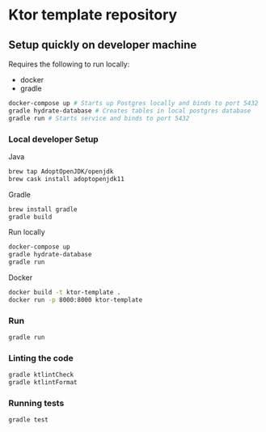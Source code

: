 # Ktor template repository


## Setup quickly on developer machine
Requires the following to run locally:
* docker  
* gradle

```sh
docker-compose up # Starts up Postgres locally and binds to port 5432
gradle hydrate-database # Creates tables in local postgres database
gradle run # Starts service and binds to port 5432
```

### Local developer Setup

Java
```sh
brew tap AdoptOpenJDK/openjdk
brew cask install adoptopenjdk11
```

Gradle
```sh
brew install gradle
gradle build
```

Run locally
```sh
docker-compose up
gradle hydrate-database
gradle run
```

Docker
```sh
docker build -t ktor-template . 
docker run -p 8000:8000 ktor-template
```

### Run
```sh
gradle run
```

### Linting the code
```sh
gradle ktlintCheck
gradle ktlintFormat
```

### Running tests
```sh
gradle test
```
